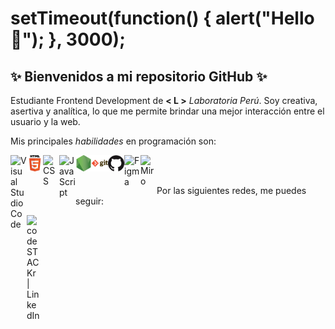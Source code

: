 # setTimeout(function() { alert("Hello 👋"); }, 3000);  

## ✨ **Bienvenidos a mi repositorio GitHub** ✨

  Estudiante Frontend Development de **< L >** *Laboratoria Perú*. Soy creativa, asertiva y analítica, lo que me permite brindar una mejor interacción entre el usuario y la web.
  

  Mis principales *habilidades* en programación son:
   
[<img align="left" alt="Visual Studio Code" width="26px" src="https://user-images.githubusercontent.com/63525613/99124710-ab29ca00-25d0-11eb-83bc-00765c841cf4.png" />](https://code.visualstudio.com/) 
[<img align="left" alt="HTML" width="26px" src="https://raw.githubusercontent.com/github/explore/80688e429a7d4ef2fca1e82350fe8e3517d3494d/topics/html/html.png" />](https://developer.mozilla.org/es/docs/Web/HTML) 
[<img align="left" alt="CSS" width="26px" src="https://user-images.githubusercontent.com/63525613/99124831-e75d2a80-25d0-11eb-8087-de6ff5830569.jpg" />](https://developer.mozilla.org/es/docs/Web/CSS) 
[<img align="left" alt="JavaScript" width="26px" src="https://user-images.githubusercontent.com/63525613/99125032-4cb11b80-25d1-11eb-8612-0487be98e352.jpg" />](https://developer.mozilla.org/es/docs/Web/JavaScript) 
[<img align="left" alt="Node.js" width="26px" src="https://raw.githubusercontent.com/github/explore/80688e429a7d4ef2fca1e82350fe8e3517d3494d/topics/nodejs/nodejs.png" />](https://nodejs.org/es/) 
[<img align="left" alt="Git" width="26px" src="https://raw.githubusercontent.com/github/explore/80688e429a7d4ef2fca1e82350fe8e3517d3494d/topics/git/git.png" />](https://git-scm.com/) 
[<img align="left" alt="GitHub" width="26px" src="https://raw.githubusercontent.com/github/explore/78df643247d429f6cc873026c0622819ad797942/topics/github/github.png" />](https://github.com/) 
[<img align="left" alt="Figma" width="26px" src="https://user-images.githubusercontent.com/63525613/99126182-9ef33c00-25d3-11eb-824f-ffcb6dacab4d.png" />](https://www.figma.com/)
[<img align="left" alt="Miro" width="26px" src="https://user-images.githubusercontent.com/63525613/99126027-56d41980-25d3-11eb-97b1-4f1f129305d3.png" />](https://miro.com/)
<br />
<br />

Por las siguientes redes, me puedes seguir:

  [<img align="left" alt="codeSTACKr | LinkedIn" width="22px" src="https://cdn.jsdelivr.net/npm/simple-icons@v3/icons/linkedin.svg" />](https://www.linkedin.com/in/elizabeth-rivera-ura-51427712b/) 
